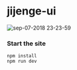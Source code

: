 # jijenge-ui

![sep-07-2018 23-23-59](https://user-images.githubusercontent.com/34247773/45251096-3f16f180-b2f5-11e8-9619-c08c1bc4d6a2.gif)

### Start the site

```
npm install
npm run dev
```
